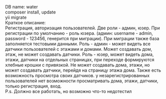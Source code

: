 <div>DB name: water </div>
<div>composer install, update</div>
<div>yii migrate</div>
<div>Краткое описание:</div>
<div>
Регистрация, авторизация пользователей. Две роли - админ, юзер. 
При регистрации по умолчанию - роль юзера. 
(админ: username - admin, password - 123456, генерится при миграции). При миграции также база
заполняется тестовыми данными. 
Роль - админ - может видеть все датчики пользователей с этажами и домами. Может создавать 
дом, этаж, не может создавать датчики.
Роль - юзер, может видеть дома, этажи, датчики на отдельных страницах, при переходе
формируются хлебные крошки с привязкой. Не может создавать дома, этажи, но может создавать
датчики, перейдя на страницу этажа дома. Также есть возможность просмотра своих датчиков.
у незарегистрированных пользователей нет возможности просматривать дома, этажи, датчики, только
регистрация, вход. 
</div>
<div>P.s. Должно все работать, но возможно что-то недотестил</div>

